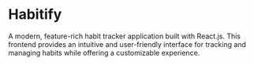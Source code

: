 # Habitify
A modern, feature-rich habit tracker application built with React.js. This frontend provides an intuitive and user-friendly interface for tracking and managing habits while offering a customizable experience.
